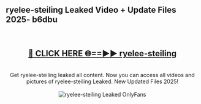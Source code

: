 <h2>ryelee-steiling Leaked Video + Update Files 2025- b6dbu</h2>
<br>
<div align="center">
<h2><a href="https://libra.edu.pl?ryelee-steiling" rel="nofollow">🔴 CLICK HERE 🌐==►► ryelee-steiling</a></h2>
<br>
Get ryelee-steiling leaked all content. Now you can access all videos and pictures of ryelee-steiling Leaked. New Updated Files 2025!
<br>
<br>
<a href="https://libra.edu.pl?ryelee-steiling" rel="nofollow" data-target="animated-image.originalLink"><img src="https://i.ibb.co.com/WyWwxjT/player-gif2.gif" alt="ryelee-steiling Leaked OnlyFans" style="max-width: 100%; display: inline-block;" data-target="animated-image.originalImage"></a>
</div>
<br>